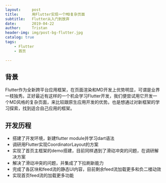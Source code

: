 ```yaml
---
layout:     post
title:      用Flutter实现一个MD复杂页面
subtitle:   Flutter从入门到放弃
date:       2019-04-22
author:     Tristan
header-img: img/post-bg-flutter.jpg
catalog: true
tags:
    - Flutter
    - 首页
    
---
```


## 背景
Flutter作为全新跨平台应用框架，在页面渲染和MD开发上优势明显，可谓是业界一枝独秀。正好最近有这样的一个机会学习Flutter开发，我们便尝试用它开发一个MD风格的复杂页面，来比较跟原生应用开发的优势。也是想通过对新框架的学习探索，找到适合自己应用的框架。

## 开发历程
- 搭建了开发环境，新建flutter module并学习dart语法
- 调研用Flutter实现CoordinatorLayout的方案
- 实现了首页主框架的demo搭建，目前同样遇到了滑动冲突的问题，在调研解决方案
- 解决了滑动冲突的问题，并集成了下拉刷新能力
- 完成了各区块和feed流的静态UI内容，目前剩余feed流加载更多和负二楼动效
- 实现首页feed流的加载更多功能

## 
